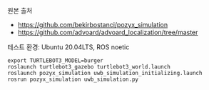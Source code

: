 원본 출처
* https://github.com/bekirbostanci/pozyx_simulation 
* https://github.com/advoard/advoard_localization/tree/master

테스트 환경: Ubuntu 20.04LTS, ROS noetic

```
export TURTLEBOT3_MODEL=burger
roslaunch turtlebot3_gazebo turtlebot3_world.launch
roslaunch pozyx_simulation uwb_simulation_initializing.launch
rosrun pozyx_simulation uwb_simulation.py 
```
